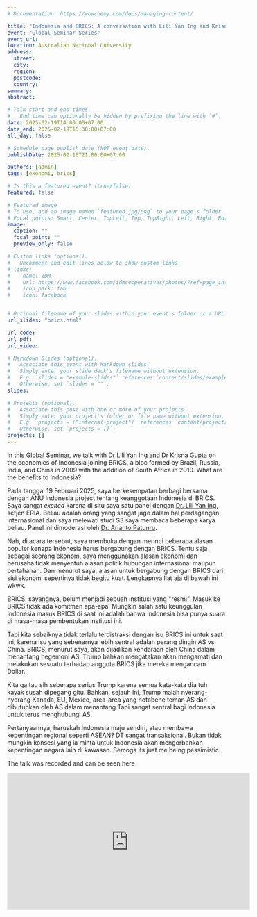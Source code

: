 ```yaml
---
# Documentation: https://wowchemy.com/docs/managing-content/

title: "Indonesia and BRICS: A conversation with Lili Yan Ing and Krisna Gupta"
event: "Global Seminar Series"
event_url:
location: Australian National University
address:
  street:
  city:
  region:
  postcode:
  country:
summary: 
abstract: 

# Talk start and end times.
#   End time can optionally be hidden by prefixing the line with `#`.
date: 2025-02-19T14:00:00+07:00
date_end: 2025-02-19T15:30:00+07:00
all_day: false

# Schedule page publish date (NOT event date).
publishDate: 2025-02-16T21:00:00+07:00

authors: [admin]
tags: [ekonomi, brics]

# Is this a featured event? (true/false)
featured: false

# Featured image
# To use, add an image named `featured.jpg/png` to your page's folder. 
# Focal points: Smart, Center, TopLeft, Top, TopRight, Left, Right, BottomLeft, Bottom, BottomRight.
image:
  caption: ""
  focal_point: ""
  preview_only: false

# Custom links (optional).
#   Uncomment and edit lines below to show custom links.
# links:
#  - name: IDM
#    url: https://www.facebook.com/idmcooperatives/photos/?ref=page_internal
#    icon_pack: fab
#    icon: facebook


# Optional filename of your slides within your event's folder or a URL.
url_slides: "brics.html"

url_code:
url_pdf: 
url_video: 

# Markdown Slides (optional).
#   Associate this event with Markdown slides.
#   Simply enter your slide deck's filename without extension.
#   E.g. `slides = "example-slides"` references `content/slides/example-slides.md`.
#   Otherwise, set `slides = ""`.
slides: 

# Projects (optional).
#   Associate this post with one or more of your projects.
#   Simply enter your project's folder or file name without extension.
#   E.g. `projects = ["internal-project"]` references `content/project/deep-learning/index.md`.
#   Otherwise, set `projects = []`.
projects: []
---
```


In this Global Seminar, we talk with Dr Lili Yan Ing and Dr Krisna Gupta on the economics of Indonesia joining BRICS, a bloc formed by Brazil, Russia, India, and China in 2009 with the addition of South Africa in 2010. What are the benefits to Indonesia? 

Pada tanggal 19 Februari 2025, saya berkesempatan berbagi bersama dengan ANU Indonesia project tentang keanggotaan Indonesia di BRICS. Saya sangat _excited_ karena di situ saya satu panel dengan [Dr. Lili Yan Ing](https://www.eria.org/experts/lili-yan-ing), setjen ERIA. Beliau adalah orang yang sangat jago dalam hal perdagangan internasional dan saya melewati studi S3 saya membaca beberapa karya beliau. Panel ini dimoderasi oleh [Dr. Arianto Patunru](https://sites.google.com/site/patunru).

Nah, di acara tersebut, saya membuka dengan merinci beberapa alasan populer kenapa Indonesia harus bergabung dengan BRICS. Tentu saja sebagai seorang ekonom, saya menggunakan alasan ekonomi dan berusaha tidak menyentuh alasan politik hubungan internasional maupun pertahanan. Dan menurut saya, alasan untuk bergabung dengan BRICS dari sisi ekonomi sepertinya tidak begitu kuat. Lengkapnya liat aja di bawah ini wkwk.

BRICS, sayangnya, belum menjadi sebuah institusi yang "resmi". Masuk ke BRICS tidak ada komitmen apa-apa. Mungkin salah satu keunggulan Indonesia masuk BRICS di saat ini adalah bahwa Indonesia bisa punya suara di masa-masa pembentukan institusi ini.

Tapi kita sebaiknya tidak terlalu terdistraksi dengan isu BRICS ini untuk saat ini, karena isu yang sebenarnya lebih sentral adalah perang dingin AS vs China. BRICS, menurut saya, akan dijadikan kendaraan oleh China dalam menantang hegemoni AS. Trump bahkan mengatakan akan mengamati dan melakukan sesuatu terhadap anggota BRICS jika mereka mengancam Dollar.

Kita ga tau sih seberapa serius Trump karena semua kata-kata dia tuh kayak susah dipegang gitu. Bahkan, sejauh ini, Trump malah nyerang-nyerang Kanada, EU, Mexico, area-area yang notabene teman AS dan dibutuhkan oleh AS dalam menantang Tapi sangat sentral bagi Indonesia untuk terus menghubungi  AS. 

Pertanyaannya, haruskah Indonesia maju sendiri, atau membawa kepentingan regional seperti ASEAN? DT sangat transaksional. Bukan tidak mungkin konsesi yang ia minta untuk Indonesia akan mengorbankan kepentingan negara lain di kawasan. Semoga its just me being pessimistic.

The talk was recorded and can be seen here

<iframe width="560" height="315" src="https://www.youtube.com/embed/AOkoOuEQcC4?si=uRBUrt7MNoNmZDM9" title="YouTube video player" frameborder="0" allow="accelerometer; autoplay; clipboard-write; encrypted-media; gyroscope; picture-in-picture; web-share" referrerpolicy="strict-origin-when-cross-origin" allowfullscreen></iframe>